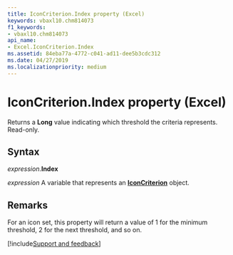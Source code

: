```yaml
---
title: IconCriterion.Index property (Excel)
keywords: vbaxl10.chm814073
f1_keywords:
- vbaxl10.chm814073
api_name:
- Excel.IconCriterion.Index
ms.assetid: 84eba77a-4772-c041-ad11-dee5b3cdc312
ms.date: 04/27/2019
ms.localizationpriority: medium
---
```



# IconCriterion.Index property (Excel)

Returns a **Long** value indicating which threshold the criteria represents. Read-only.


## Syntax

_expression_.**Index**

_expression_ A variable that represents an **[IconCriterion](Excel.IconCriterion.md)** object.


## Remarks

For an icon set, this property will return a value of 1 for the minimum threshold, 2 for the next threshold, and so on.




[!include[Support and feedback](~/includes/feedback-boilerplate.md)]